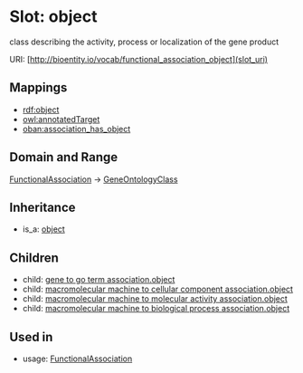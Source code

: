 # Slot: object


class describing the activity, process or localization of the gene product

URI: [http://bioentity.io/vocab/functional_association_object](slot_uri)
## Mappings

 * [rdf:object](http://purl.obolibrary.org/obo/rdf_object)
 * [owl:annotatedTarget](http://purl.obolibrary.org/obo/owl_annotatedTarget)
 * [oban:association_has_object](http://purl.obolibrary.org/obo/oban_association_has_object)
## Domain and Range

[FunctionalAssociation](FunctionalAssociation.md) -> [GeneOntologyClass](GeneOntologyClass.md)
## Inheritance

 *  is_a: [object](object.md)
## Children

 *  child: [gene to go term association.object](gene_to_go_term_association_object.md)
 *  child: [macromolecular machine to cellular component association.object](macromolecular_machine_to_cellular_component_association_object.md)
 *  child: [macromolecular machine to molecular activity association.object](macromolecular_machine_to_molecular_activity_association_object.md)
 *  child: [macromolecular machine to biological process association.object](macromolecular_machine_to_biological_process_association_object.md)
## Used in

 *  usage: [FunctionalAssociation](FunctionalAssociation.md)
